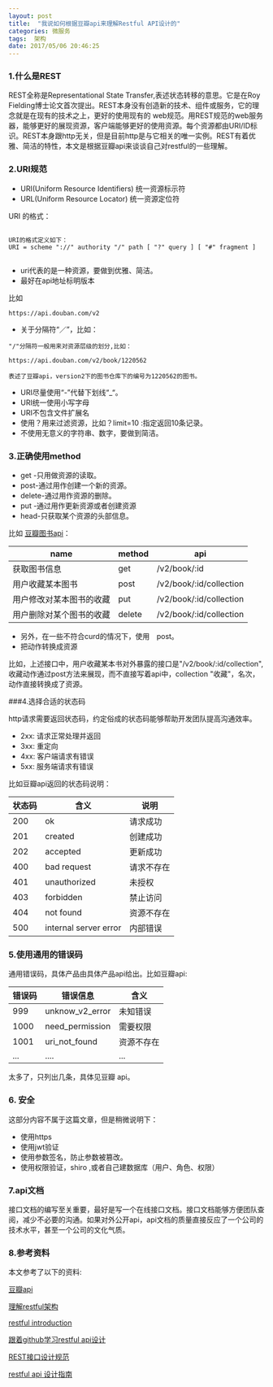 ```yaml
---
layout: post
title:  "我说如何根据豆瓣api来理解Restful API设计的"
categories: 微服务
tags:  架构
date: 2017/05/06 20:46:25
---
```




### 1.什么是REST
REST全称是Representational State Transfer,表述状态转移的意思。它是在Roy Fielding博士论文首次提出。REST本身没有创造新的技术、组件或服务，它的理念就是在现有的技术之上，更好的使用现有的 web规范。用REST规范的web服务器，能够更好的展现资源，客户端能够更好的使用资源。每个资源都由URI/ID标识。REST本身跟http无关，但是目前http是与它相关的唯一实例。REST有着优雅、简洁的特性，本文是根据豆瓣api来谈谈自己对restful的一些理解。


<!--more-->

### 2.URI规范

* URI(Uniform Resource Identifiers) 统一资源标示符
* URL(Uniform Resource Locator) 统一资源定位符
 
URI 的格式：
```

URI的格式定义如下：  
URI = scheme "://" authority "/" path [ "?" query ] [ "#" fragment ]  


```
* uri代表的是一种资源，要做到优雅、简洁。
* 最好在api地址标明版本

比如 

```
https://api.douban.com/v2
```

* 关于分隔符“／”，比如：

```
"/"分隔符一般用来对资源层级的划分,比如：

https://api.douban.com/v2/book/1220562

表述了豆瓣api，version2下的图书仓库下的编号为1220562的图书。

```
* URI尽量使用“-”代替下划线“_“。
* URI统一使用小写字母
* URI不包含文件扩展名
* 使用？用来过滤资源，比如？limit=10 :指定返回10条记录。
* 不使用无意义的字符串、数字，要做到简洁。


### 3.正确使用method

* get -只用做资源的读取。
* post-通过用作创建一个新的资源。
* delete-通过用作资源的删除。
* put -通过用作更新资源或者创建资源
* head-只获取某个资源的头部信息。

比如 [豆瓣图书api](https://developers.douban.com/wiki/?title=book_v2)：
 
  name |  method  | api
  --------- | --------- | --------
 获取图书信息 | get | /v2/book/:id
 用户收藏某本图书 | post |/v2/book/:id/collection
 用户修改对某本图书的收藏  | put |/v2/book/:id/collection
 用户删除对某个图书的收藏 | delete | /v2/book/:id/collection
 

 
 * 另外，在一些不符合curd的情况下，使用　post。
 * 把动作转换成资源
 
 比如，上述接口中，用户收藏某本书对外暴露的接口是"/v2/book/:id/collection",收藏动作通过post方法来展现，而不直接写着api中，collection "收藏"，名次，动作直接转换成了资源。
 
###4.选择合适的状态码

http请求需要返回状态码，约定俗成的状态码能够帮助开发团队提高沟通效率。

* 2xx: 请求正常处理并返回
* 3xx: 重定向
* 4xx: 客户端请求有错误
* 5xx: 服务端请求有错误

比如豆瓣api返回的状态码说明：
 
状态码|  含义  | 说明
  --------- | --------- | --------
  200 | ok | 请求成功
  201 | created | 创建成功
  202 | accepted | 更新成功
  400 | bad request | 请求不存在
  401 | unauthorized | 未授权
  403 | forbidden | 禁止访问
  404 | not found | 资源不存在
  500 | internal server error | 内部错误
 
### 5.使用通用的错误码
 
  通用错误码，具体产品由具体产品api给出。比如豆瓣api:
  
 错误码 |  错误信息  | 含义
  --------- | --------- | --------
  999 | unknow_v2_error | 未知错误
  1000 | need_permission | 需要权限
  1001 | uri_not_found | 资源不存在 
  ...  | .... |...
  
  太多了，只列出几条，具体见豆瓣 api。
  
### 6. 安全

这部分内容不属于这篇文章，但是稍微说明下：

* 使用https 
* 使用jwt验证
* 使用参数签名，防止参数被篡改。
* 使用权限验证，shiro ,或者自己建数据库（用户、角色、权限）  


### 7.api文档

接口文档的编写至关重要，最好是写一个在线接口文档。接口文档能够方便团队查阅，减少不必要的沟通。如果对外公开api，api文档的质量直接反应了一个公司的技术水平，甚至一个公司的文化气质。


### 8.参考资料

本文参考了以下的资料:

[豆瓣api](https://developers.douban.com/wiki/?title=book_v2)

[理解restful架构](http://mccxj.github.io/blog/20130530_introduce-to-rest.html)

[restful introduction](https://www.tutorialspoint.com/restful/restful_introduction.htm)

[跟着github学习restful api设计](http://cizixs.com/2016/12/12/restful-api-design-guide)

[REST接口设计规范](http://wangwei.info/about-rest-api/)

[restful api 设计指南](http://www.ruanyifeng.com/blog/2014/05/restful_api.html)
